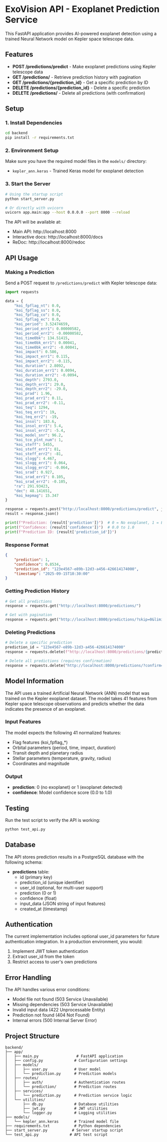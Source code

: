 # ExoVision API - Exoplanet Prediction Service

This FastAPI application provides AI-powered exoplanet detection using a trained Neural Network model on Kepler space telescope data.

## Features

- **POST /predictions/predict** - Make exoplanet predictions using Kepler telescope data
- **GET /predictions/** - Retrieve prediction history with pagination
- **GET /predictions/{prediction_id}** - Get a specific prediction by ID
- **DELETE /predictions/{prediction_id}** - Delete a specific prediction
- **DELETE /predictions/** - Delete all predictions (with confirmation)

## Setup

### 1. Install Dependencies

```bash
cd backend
pip install -r requirements.txt
```

### 2. Environment Setup

Make sure you have the required model files in the `models/` directory:
- `kepler_ann.keras` - Trained Keras model for exoplanet detection

### 3. Start the Server

```bash
# Using the startup script
python start_server.py

# Or directly with uvicorn
uvicorn app.main:app --host 0.0.0.0 --port 8000 --reload
```

The API will be available at:
- Main API: http://localhost:8000
- Interactive docs: http://localhost:8000/docs
- ReDoc: http://localhost:8000/redoc

## API Usage

### Making a Prediction

Send a POST request to `/predictions/predict` with Kepler telescope data:

```python
import requests

data = {
    "koi_fpflag_nt": 0.0,
    "koi_fpflag_ss": 0.0,
    "koi_fpflag_co": 0.0,
    "koi_fpflag_ec": 0.0,
    "koi_period": 3.52474659,
    "koi_period_err1": 0.00000582,
    "koi_period_err2": -0.00000582,
    "koi_time0bk": 134.51415,
    "koi_time0bk_err1": 0.00041,
    "koi_time0bk_err2": -0.00041,
    "koi_impact": 0.586,
    "koi_impact_err1": 0.115,
    "koi_impact_err2": -0.115,
    "koi_duration": 2.8092,
    "koi_duration_err1": 0.0094,
    "koi_duration_err2": -0.0094,
    "koi_depth": 2793.0,
    "koi_depth_err1": 29.0,
    "koi_depth_err2": -29.0,
    "koi_prad": 1.96,
    "koi_prad_err1": 0.11,
    "koi_prad_err2": -0.11,
    "koi_teq": 1294,
    "koi_teq_err1": 19,
    "koi_teq_err2": -19,
    "koi_insol": 183.6,
    "koi_insol_err1": 5.4,
    "koi_insol_err2": -5.4,
    "koi_model_snr": 96.2,
    "koi_tce_plnt_num": 1,
    "koi_steff": 5455,
    "koi_steff_err1": 81,
    "koi_steff_err2": -81,
    "koi_slogg": 4.467,
    "koi_slogg_err1": 0.064,
    "koi_slogg_err2": -0.064,
    "koi_srad": 0.927,
    "koi_srad_err1": 0.105,
    "koi_srad_err2": -0.105,
    "ra": 291.93423,
    "dec": 48.141651,
    "koi_kepmag": 15.347
}

response = requests.post("http://localhost:8000/predictions/predict", json=data)
result = response.json()

print(f"Prediction: {result['prediction']}")  # 0 = No exoplanet, 1 = Exoplanet
print(f"Confidence: {result['confidence']}")  # 0.0 to 1.0
print(f"Prediction ID: {result['prediction_id']}")
```

### Response Format

```json
{
    "prediction": 1,
    "confidence": 0.8534,
    "prediction_id": "123e4567-e89b-12d3-a456-426614174000",
    "timestamp": "2025-09-15T10:30:00"
}
```

### Getting Prediction History

```python
# Get all predictions
response = requests.get("http://localhost:8000/predictions/")

# Get with pagination
response = requests.get("http://localhost:8000/predictions/?skip=0&limit=10")
```

### Deleting Predictions

```python
# Delete a specific prediction
prediction_id = "123e4567-e89b-12d3-a456-426614174000"
response = requests.delete(f"http://localhost:8000/predictions/{prediction_id}")

# Delete all predictions (requires confirmation)
response = requests.delete("http://localhost:8000/predictions/?confirm=true")
```

## Model Information

The API uses a trained Artificial Neural Network (ANN) model that was trained on the Kepler exoplanet dataset. The model takes 41 features from Kepler space telescope observations and predicts whether the data indicates the presence of an exoplanet.

### Input Features

The model expects the following 41 normalized features:
- Flag features (koi_fpflag_*)
- Orbital parameters (period, time, impact, duration)
- Transit depth and planetary radius
- Stellar parameters (temperature, gravity, radius)
- Coordinates and magnitude

### Output

- **prediction**: 0 (no exoplanet) or 1 (exoplanet detected)
- **confidence**: Model confidence score (0.0 to 1.0)

## Testing

Run the test script to verify the API is working:

```bash
python test_api.py
```

## Database

The API stores prediction results in a PostgreSQL database with the following schema:

- **predictions** table:
  - id (primary key)
  - prediction_id (unique identifier)
  - user_id (optional, for multi-user support)
  - prediction (0 or 1)
  - confidence (float)
  - input_data (JSON string of input features)
  - created_at (timestamp)

## Authentication

The current implementation includes optional user_id parameters for future authentication integration. In a production environment, you would:

1. Implement JWT token authentication
2. Extract user_id from the token
3. Restrict access to user's own predictions

## Error Handling

The API handles various error conditions:
- Model file not found (503 Service Unavailable)
- Missing dependencies (503 Service Unavailable)
- Invalid input data (422 Unprocessable Entity)
- Prediction not found (404 Not Found)
- Internal errors (500 Internal Server Error)

## Project Structure

```
backend/
├── app/
│   ├── main.py                 # FastAPI application
│   ├── config.py              # Configuration settings
│   ├── models/
│   │   ├── user.py            # User model
│   │   └── prediction.py      # Prediction models
│   ├── routes/
│   │   ├── auth/              # Authentication routes
│   │   └── prediction/        # Prediction routes
│   ├── services/
│   │   └── prediction.py      # Prediction service logic
│   └── utilities/
│       ├── db.py              # Database utilities
│       ├── jwt.py             # JWT utilities
│       └── logger.py          # Logging utilities
├── models/
│   └── kepler_ann.keras       # Trained model file
├── requirements.txt           # Python dependencies
├── start_server.py           # Server startup script
└── test_api.py              # API test script
```